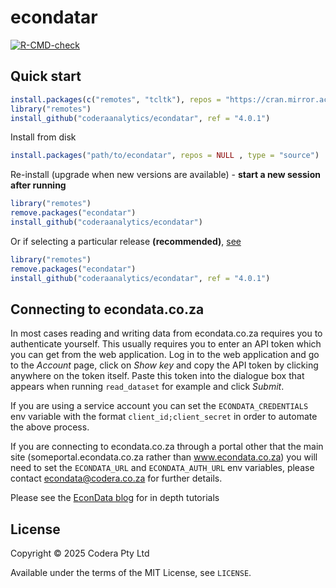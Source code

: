 # econdatar
<!-- badges: start -->
[![R-CMD-check](https://github.com/coderaanalytics/econdatar/actions/workflows/check-standard.yaml/badge.svg)](https://github.com/coderaanalytics/econdatar/actions/workflows/check-standard.yaml)
<!-- badges: end -->

## Quick start

```r
install.packages(c("remotes", "tcltk"), repos = "https://cran.mirror.ac.za")
library("remotes")
install_github("coderaanalytics/econdatar", ref = "4.0.1")
```

Install from disk

```r
install.packages("path/to/econdatar", repos = NULL , type = "source")
```

Re-install (upgrade when new versions are available) - **start a new session after running**

```r
library("remotes")
remove.packages("econdatar")
install_github("coderaanalytics/econdatar")
```

Or if selecting a particular release **(recommended)**, [see](https://github.com/coderaanalytics/econdatar/tags)

```r
library("remotes")
remove.packages("econdatar")
install_github("coderaanalytics/econdatar", ref = "4.0.1")
```

## Connecting to econdata.co.za

In most cases reading and writing data from econdata.co.za requires you to authenticate yourself. This usually requires you to enter an API token which you can get from the web application. Log in to the web application and go to the *Account* page, click on *Show key* and copy the API token by clicking anywhere on the token itself. Paste this token into the dialogue box that appears when running `read_dataset` for example and click *Submit*.

If you are using a service account you can set the `ECONDATA_CREDENTIALS` env variable with the format `client_id;client_secret` in order to automate the above process.

If you are connecting to econdata.co.za through a portal other that the main site (someportal.econdata.co.za rather than www.econdata.co.za) you will need to set the `ECONDATA_URL` and `ECONDATA_AUTH_URL` env variables, please contact econdata@codera.co.za for further details.

Please see the [EconData blog](https://econdata.co.za) for in depth tutorials

## License

Copyright © 2025 Codera Pty Ltd

Available under the terms of the MIT License, see `LICENSE`.

